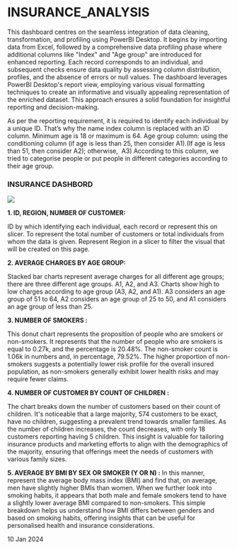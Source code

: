 # INSURANCE_ANALYSIS
<p>This dashboard centres on the seamless integration of data cleaning, transformation, and profiling using PowerBI Desktop. It begins by importing data from Excel, followed by a comprehensive data profiling phase where additional columns like "Index" and "Age group" are introduced for enhanced reporting. Each record corresponds to an individual, and subsequent checks ensure data quality by assessing column distribution, profiles, and the absence of errors or null values. The dashboard leverages PowerBI Desktop's report view, employing various visual formatting techniques to create an informative and visually appealing representation of the enriched dataset. This approach ensures a solid foundation for insightful reporting and decision-making.

As per the reporting requirement, it is required to identify each individual by a unique ID. That’s why the name index column is replaced with an ID column.
Minimum age is 18 or maximum is 64. Age group column: using the conditioning column (if age is less than 25, then consider A1).(If age is less than 51, then consider A2); otherwise,  A3)
According to this column, we tried to categorise people or put people in different categories according to their age group.



<p><h3>INSURANCE DASHBORD </h3></p>
<img src=https://github.com/AloraKesharwani/Insurance-Analysis/assets/155231669/9c6781ed-bdf7-4459-a83b-879e59b7c292>
<p>
  
  <b>1. ID, REGION, NUMBER OF CUSTOMER:</b> 
 
  ID by which identifying each individual, each record or represent this on slicer.
To represent the total number of customers or total individuals from whom the data is given.
Represent Region in a slicer to filter the visual that will be created on this page.
</p>
<p>
  <b>2. AVERAGE CHARGES BY AGE GROUP:</b> 

  Stacked bar charts represent average charges for all different age groups; there are three different age groups. A1, A2, and A3. Charts show high to low charges according to age group (A3, A2, and A1). A3 considers an age group of 51 to 64, A2 considers an age group of 25 to 50, and A1 considers an age group of less than 25.
</p>
<p>
  <b>3. NUMBER OF SMOKERS :</b> 
  
</p>This donut chart represents the proposition of people who are smokers or non-smokers. It represents that the number of people who are smokers is equal to 0.27k, and the percentage is 20.48%. The non-smoker count is 1.06k in numbers and, in percentage, 79.52%. The higher proportion of non-smokers suggests a potentially lower risk profile for the overall insured population, as non-smokers generally exhibit lower health risks and may require fewer claims.<p>
  
  <b>4. NUMBER OF CUSTOMER BY COUNT OF CHILDREN :</b> 
  
  The chart breaks down the number of customers based on their count of children. It's noticeable that a large majority, 574 customers to be exact, have no children, suggesting a prevalent trend towards smaller families. As the number of children increases, the count decreases, with only 18 customers reporting having 5 children. This insight is valuable for tailoring insurance products and marketing efforts to align with the demographics of the majority, ensuring that offerings meet the needs of customers with various family sizes.</p>

  <b>5. AVERAGE BY BMI BY SEX OR SMOKER (Y OR N) :</b> 
 In this manner, represent the average body mass index (BMI) and find that, on average, men have slightly higher BMIs than women. When we further look into smoking habits, it appears that both male and female smokers tend to have a slightly lower average BMI compared to non-smokers. This simple breakdown helps us understand how BMI differs between genders and based on smoking habits, offering insights that can be useful for personalised health and insurance considerations.</p>



<p>10 Jan 2024 <p/>


